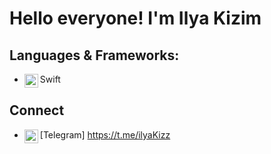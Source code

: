 # Hello everyone! I'm Ilya Kizim

## Languages & Frameworks:
- Swift <img align="left" alt="swift" width="22px" src="https://cdn.jsdelivr.net/npm/simple-icons@v3/icons/swift.svg"/>

## Connect
- [Telegram<img align="left" alt="xcodingwithalfian |" width="22px" src="https://cdn.jsdelivr.net/npm/simple-icons@v3/icons/telegram.svg"/>]
 https://t.me/ilyaKizz
